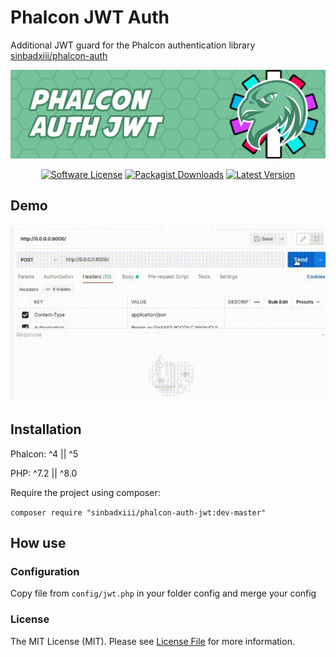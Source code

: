 # Phalcon JWT Auth 

Additional JWT guard for the Phalcon authentication library [sinbadxiii/phalcon-auth](https://github.com/sinbadxiii/phalcon-auth)

![Banner](https://github.com/sinbadxiii/images/blob/master/phalcon-auth-jwt/logo.png?raw=true)

<p align="center">
<a href="LICENSE"><img src="https://img.shields.io/badge/license-MIT-brightgreen?style=flat-square" alt="Software License"></img></a>
<a href="https://packagist.org/packages/sinbadxiii/phalcon-auth-jwt"><img src="https://img.shields.io/packagist/dt/sinbadxiii/phalcon-auth-jwt?style=flat-square" alt="Packagist Downloads"></img></a>
<a href="https://github.com/sinbadxiii/phalcon-auth-jwt/releases"><img src="https://img.shields.io/github/release/sinbadxiii/phalcon-auth-jwt?style=flat-square" alt="Latest Version"></img></a>
</p>

## Demo

![Banner](https://github.com/sinbadxiii/images/blob/master/phalcon-auth-jwt/howusage.gif?raw=true)

## Installation

Phalcon: ^4 || ^5

PHP: ^7.2 || ^8.0

Require the project using composer:

`composer require "sinbadxiii/phalcon-auth-jwt:dev-master"`

## How use

### Configuration

Copy file from `config/jwt.php` in your folder config and merge your config


### License
The MIT License (MIT). Please see [License File](https://github.com/sinbadxiii/phalcon-auth/blob/master/LICENSE) for more information.